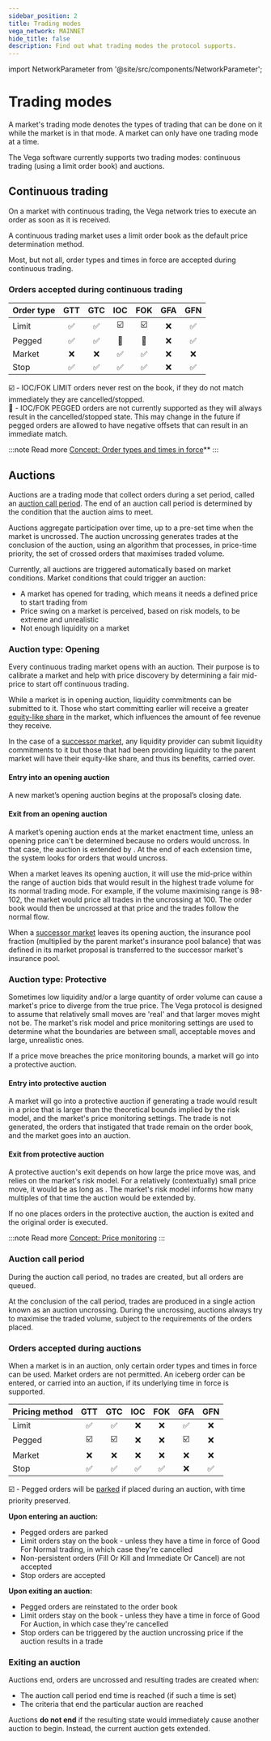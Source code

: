 ```yaml
---
sidebar_position: 2
title: Trading modes
vega_network: MAINNET
hide_title: false
description: Find out what trading modes the protocol supports.
---
```


import NetworkParameter from '@site/src/components/NetworkParameter';

# Trading modes 
A market's trading mode denotes the types of trading that can be done on it while the market is in that mode. A market can only have one trading mode at a time.  

The Vega software currently supports two trading modes: continuous trading (using a limit order book) and auctions.

## Continuous trading
On a market with continuous trading, the Vega network tries to execute an order as soon as it is received. 

A continuous trading market uses a limit order book as the default price determination method.

Most, but not all, order types and times in force are accepted during continuous trading. 

### Orders accepted during continuous trading

| Order type  | GTT | GTC | IOC | FOK | GFA | GFN |
| -------------- |:---:|:---:|:---:|:---:|:---:|:---:|
| Limit          |  ✅ | ✅  | ☑️  | ☑️  | ❌   | ✅   |
| Pegged         |  ✅ | ✅  | 🛑   | 🛑 | ❌   | ✅   |
| Market         | ❌  | ❌  | ✅   | ✅   | ❌   | ❌   |
| Stop           | ✅  | ✅  | ✅   | ✅   | ❌   | ✅   |

☑️ - IOC/FOK LIMIT orders never rest on the book, if they do not match immediately they are cancelled/stopped.<br/>
🛑 - IOC/FOK PEGGED orders are not currently supported as they will always result in the cancelled/stopped state. This may change in the future if pegged orders are allowed to have negative offsets that can result in an immediate match.

:::note Read more
[Concept: Order types and times in force](./orders.md)**
:::

## Auctions
Auctions are a trading mode that collect orders during a set period, called an [auction call period](#auction-call-period). The end of an auction call period is determined by the condition that the auction aims to meet.

Auctions aggregate participation over time, up to a pre-set time when the market is uncrossed. The auction uncrossing generates trades at the conclusion of the auction, using an algorithm that processes, in price-time priority, the set of crossed orders that maximises traded volume. 

Currently, all auctions are triggered automatically based on market conditions. Market conditions that could trigger an auction:
* A market has opened for trading, which means it needs a defined price to start trading from 
* Price swing on a market is perceived, based on risk models, to be extreme and unrealistic
* Not enough liquidity on a market 

### Auction type: Opening
Every continuous trading market opens with an auction. Their purpose is to calibrate a market and help with price discovery by determining a fair mid-price to start off continuous trading.

While a market is in opening auction, liquidity commitments can be submitted to it. Those who start committing earlier will receive a greater [equity-like share](../liquidity/rewards-penalties.md#how-the-fee-is-derived) in the market, which influences the amount of fee revenue they receive.

In the case of a [successor market](../governance/market.md#propose-a-successor-market), any liquidity provider can submit liquidity commitments to it but those that had been providing liquidity to the parent market will have their equity-like share, and thus its benefits, carried over.

#### Entry into an opening auction 
A new market’s opening auction begins at the proposal’s closing date.

#### Exit from an opening auction
A market’s opening auction ends at the market enactment time, unless an opening price can't be determined because no orders would uncross. In that case, the auction is extended by <NetworkParameter frontMatter={frontMatter} param="market.auction.minimumDuration" hideName={true} />. At the end of each extension time, the system looks for orders that would uncross.

When a market leaves its opening auction, it will use the mid-price within the range of auction bids that would result in the highest trade volume for its normal trading mode. For example, if the volume maximising range is 98-102, the market would price all trades in the uncrossing at 100. The order book would then be uncrossed at that price and the trades follow the normal flow.

When a [successor market](../governance/market.md#propose-a-successor-market) leaves its opening auction, the insurance pool fraction (multiplied by the parent market's insurance pool balance) that was defined in its market proposal is transferred to the successor market's insurance pool.

### Auction type: Protective
Sometimes low liquidity and/or a large quantity of order volume can cause a market's price to diverge from the true price. The Vega protocol is designed to assume that relatively small moves are 'real' and that larger moves might not be. The market's risk model and price monitoring settings are used to determine what the boundaries are between small, acceptable moves and large, unrealistic ones.

If a price move breaches the price monitoring bounds, a market will go into a protective auction.

#### Entry into protective auction 
A market will go into a protective auction if generating a trade would result in a price that is larger than the theoretical bounds implied by the risk model, and the market's price monitoring settings. The trade is not generated, the orders that instigated that trade remain on the order book, and the market goes into an auction.

#### Exit from protective auction 
A protective auction's exit depends on how large the price move was, and relies on the market's risk model. For a relatively (contextually) small price move, it would be as long as <NetworkParameter frontMatter={frontMatter} param="market.auction.minimumDuration" hideName={true} />. The market's risk model informs  how many multiples of that time the auction would be extended by.

If no one places orders in the protective auction, the auction is exited and the original order is executed.  

:::note Read more
[Concept: Price monitoring](./market-protections#price-monitoring)
:::

### Auction call period
During the auction call period, no trades are created, but all orders are queued.

At the conclusion of the call period, trades are produced in a single action known as an auction uncrossing. During the uncrossing, auctions always try to maximise the traded volume, subject to the requirements of the orders placed.

### Orders accepted during auctions
When a market is in an auction, only certain order types and times in force can be used. Market orders are not permitted. An iceberg order can be entered, or carried into an auction, if its underlying time in force is supported.


| Pricing method | GTT | GTC | IOC | FOK | GFA | GFN |
| -------------- |:---:|:---:|:---:|:----:|:---:|:---:|
| Limit          | ✅ | ✅ | ❌ | ❌ | ✅ | ❌ |
| Pegged         | ☑️ | ☑️ | ❌ | ❌ | ☑️ | ❌ |
| Market         | ❌ | ❌ | ❌ | ❌ | ❌ | ❌ |
| Stop          | ✅ | ✅ | ✅ | ✅ | ❌ | ✅ |

☑️ - Pegged orders will be [parked](./orders#parked-pegged-orders) if placed during an auction, with time priority preserved.

**Upon entering an auction:**
* Pegged orders are parked
* Limit orders stay on the book - unless they have a time in force of Good For Normal trading, in which case they're cancelled
* Non-persistent orders (Fill Or Kill and Immediate Or Cancel) are not accepted
* Stop orders are accepted 

**Upon exiting an auction:**
* Pegged orders are reinstated to the order book 
* Limit orders stay on the book - unless they have a time in force of Good For Auction, in which case they're cancelled
* Stop orders can be triggered by the auction uncrossing price if the auction results in a trade

### Exiting an auction
Auctions end, orders are uncrossed and resulting trades are created when:
* The auction call period end time is reached (if such a time is set)
* The criteria that end the particular auction are reached

Auctions **do not end** if the resulting state would immediately cause another auction to begin. Instead, the current auction gets extended.